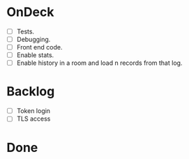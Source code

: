 # OnDeck
- [ ] Tests.
- [ ] Debugging.
- [ ] Front end code.
- [ ] Enable stats.
- [ ] Enable history in a room and load n records from that log.

# Backlog
- [ ] Token login
- [ ] TLS access

# Done

